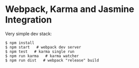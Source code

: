 # Webpack, Karma and Jasmine Integration

Very simple dev stack:

    $ npm install
    $ npm start   # webpack dev server
    $ npm test   # karma single run
    $ npm run karma   # karma watcher
    $ npm run dist   # webpack "release" build
